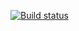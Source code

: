 [![Build status](https://ci.appveyor.com/api/projects/status/4mryfwatna90ft10?svg=true)](https://ci.appveyor.com/project/Ekaterlna/hwapicipostman)